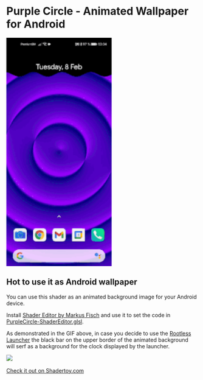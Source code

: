 # Purple Circle - Animated Wallpaper for Android
<a href="https://www.shadertoy.com/view/ssSyDd">
    <img src="gifs/880.64KiB.gif" align="center" height="600" >
</a>

## Hot to use it as Android wallpaper
You can use this shader as an animated background image for
your Android device.

Install [Shader Editor by Markus Fisch](https://play.google.com/store/apps/details?id=de.markusfisch.android.shadereditor) and use it to set the code in
[PurpleCircle-ShaderEditor.glsl](PurpleCircle-ShaderEditor.glsl).

As demonstrated in the GIF above, in case you decide to use the
[Rootless Launcher](https://play.google.com/store/apps/details?id=amirz.rootless.nexuslauncher&hl=en&gl=US)
the black bar on the upper border of the animated background
will serf as a background for the clock displayed by the launcher.

 <a href="https://www.shadertoy.com/view/ssSyDd">
    <img src="https://www.shadertoy.com/media/shaders/lslGDn.jpg" height="60">
 </a>
 
[Check it out on Shadertoy.com](https://www.shadertoy.com/view/ssSyDd)  